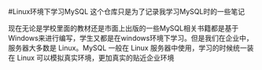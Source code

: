 #Linux环境下学习MySQL
    这个仓库只是为了记录我学习MySQL时的一些笔记
    
    
 现在无论是学校里面的教材还是市面上出版的一些MySQL相关书籍都是基于Windows来进行编写，学生又都是在windows环境下学习。但是我们在企业中，服务器大多数是 Linux。MySQL 一般在 Linux 服务器中使用，学习的时候统一装在 Linux 可以模拟真实环境，更加真实的贴近企业环境
